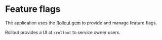 # Feature flags

The application uses the [Rollout gem](https://github.com/FetLife/rollout) to
provide and manage feature flags.

Rollout provides a UI at `/rollout` to service owner users.

